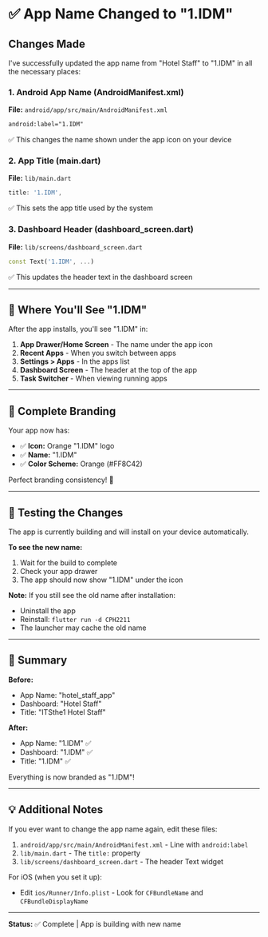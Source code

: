 # ✅ App Name Changed to "1.IDM"

## Changes Made

I've successfully updated the app name from "Hotel Staff" to "1.IDM" in all the necessary places:

### 1. Android App Name (AndroidManifest.xml)
**File:** `android/app/src/main/AndroidManifest.xml`
```xml
android:label="1.IDM"
```
✅ This changes the name shown under the app icon on your device

### 2. App Title (main.dart)
**File:** `lib/main.dart`
```dart
title: '1.IDM',
```
✅ This sets the app title used by the system

### 3. Dashboard Header (dashboard_screen.dart)
**File:** `lib/screens/dashboard_screen.dart`
```dart
const Text('1.IDM', ...)
```
✅ This updates the header text in the dashboard screen

---

## 📱 Where You'll See "1.IDM"

After the app installs, you'll see "1.IDM" in:

1. **App Drawer/Home Screen** - The name under the app icon
2. **Recent Apps** - When you switch between apps
3. **Settings > Apps** - In the apps list
4. **Dashboard Screen** - The header at the top of the app
5. **Task Switcher** - When viewing running apps

---

## 🎨 Complete Branding

Your app now has:
- ✅ **Icon:** Orange "1.IDM" logo
- ✅ **Name:** "1.IDM"
- ✅ **Color Scheme:** Orange (#FF8C42)

Perfect branding consistency! 🎉

---

## 🚀 Testing the Changes

The app is currently building and will install on your device automatically.

**To see the new name:**
1. Wait for the build to complete
2. Check your app drawer
3. The app should now show "1.IDM" under the icon

**Note:** If you still see the old name after installation:
- Uninstall the app
- Reinstall: `flutter run -d CPH2211`
- The launcher may cache the old name

---

## 📝 Summary

**Before:**
- App Name: "hotel_staff_app"
- Dashboard: "Hotel Staff"
- Title: "ITSthe1 Hotel Staff"

**After:**
- App Name: "1.IDM" ✅
- Dashboard: "1.IDM" ✅
- Title: "1.IDM" ✅

Everything is now branded as "1.IDM"!

---

## 💡 Additional Notes

If you ever want to change the app name again, edit these files:
1. `android/app/src/main/AndroidManifest.xml` - Line with `android:label`
2. `lib/main.dart` - The `title:` property
3. `lib/screens/dashboard_screen.dart` - The header Text widget

For iOS (when you set it up):
- Edit `ios/Runner/Info.plist` - Look for `CFBundleName` and `CFBundleDisplayName`

---

**Status:** ✅ Complete | App is building with new name
